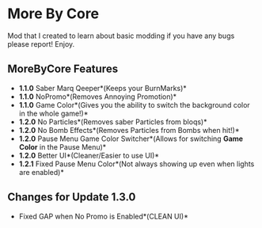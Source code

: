 # More By Core

Mod that I created to learn about basic modding if you have any bugs please report! Enjoy.

## MoreByCore Features
*  **1.1.0** Saber Marq Qeeper*(Keeps your BurnMarks)*
*  **1.1.0** NoPromo*(Removes Annoying Promotion)*
*   **1.1.0** Game Color*(Gives you the ability to switch the background color in the whole game!)*
*  **1.2.0** No Particles*(Removes saber Particles from bloqs)*
*   **1.2.0** No Bomb Effects*(Removes Particles from Bombs when hit!)*
*   **1.2.0** Pause Menu Game Color Switcher*(Allows for switching ****Game Color**** in the Pause Menu)*
*   **1.2.0** Better UI*(Cleaner/Easier to use UI)*
*  **1.2.1** Fixed Pause Menu Color*(Not always showing up even when lights are enabled)*

## Changes for Update 1.3.0
*  Fixed GAP when No Promo is Enabled*(CLEAN UI)*



